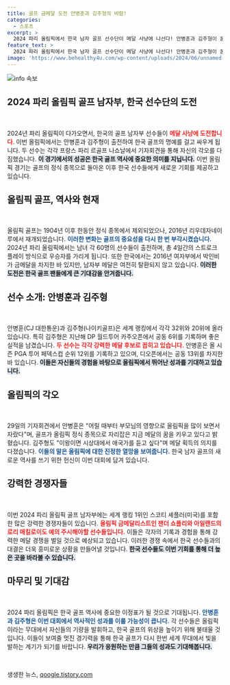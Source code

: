 ```yaml
---
title: 골프 금메달 도전 안병훈과 김주형의 바람!
categories:
  - 스포츠
excerpt: >
  2024 파리 올림픽에서 한국 남자 골프 선수단이 메달 사냥에 나선다! 안병훈과 김주형이 꿈꿔온 올림픽 메달을 향한 열정과 각오를 전하며, 강력한 경쟁자들과의 대결이 시작된다.
feature_text: >
  2024 파리 올림픽에서 한국 남자 골프 선수단이 메달 사냥에 나선다! 안병훈과 김주형이 꿈꿔온 올림픽 메달을 향한 열정과 각오를 전하며, 강력한 경쟁자들과의 대결이 시작된다.
image: 'https://www.behealthy4u.com/wp-content/uploads/2024/06/unnamed-file.png'
---
```


<p><img src="https://www.behealthy4u.com/wp-content/uploads/2024/06/unnamed-file.png" alt="info 속보" /></p>

<h2 data-ke-size="size26">2024 파리 올림픽 골프 남자부, 한국 선수단의 도전</h2>

<p data-ke-size="size16">&nbsp;</p>

<p>2024년 파리 올림픽이 다가오면서, 한국의 골프 남자부 선수들이 <b><span style="color: #ee2323;">메달 사냥에 도전합니다</span></b>. 이번 올림픽에서는 안병훈과 김주형이 출전하여 한국 골프의 명예를 걸고 싸우게 됩니다. 두 선수는 각각 프랑스 파리 르골프 나쇼날에서 기자회견을 통해 자신의 각오를 다짐했습니다. <b><span style="background-color: #21538527;">이 경기에서의 성공은 한국 골프 역사에 중요한 의미를 지닙니다.</span></b> 이번 올림픽 경기는 골프의 정식 종목으로 돌아온 이후 한국 선수들에게 새로운 기회를 제공하고 있습니다.</p>

<h2 data-ke-size="size26">올림픽 골프, 역사와 현재</h2>

<p data-ke-size="size16">&nbsp;</p>

<p>올림픽 골프는 1904년 이후 한동안 정식 종목에서 제외되었으나, 2016년 리우데자네이루에서 재개되었습니다. <b><span style="color: #1a5490;">이러한 변화는 골프의 중요성을 다시 한 번 부각시켰습니다.</span></b> 2024년 파리 올림픽에서는 남녀 각 60명의 선수들이 출전하며, 총 4일간의 스트로크 플레이 방식으로 우승자를 가리게 됩니다. 또한 한국에서는 2016년 여자부에서 박인비가 금메달을 차지한 바 있지만, 남자부 메달은 여전히 탈환되지 않고 있습니다. <b><span style="background-color: #21538527;">이러한 도전은 한국 골프 팬들에게 큰 기대감을 안겨줍니다.</span></b></p>

<h2 data-ke-size="size26">선수 소개: 안병훈과 김주형</h2>

<p data-ke-size="size16">&nbsp;</p> 

<p>안병훈(CJ 대한통운)과 김주형(나이키골프)은 세계 랭킹에서 각각 32위와 20위에 올라 있습니다. 특히 김주형은 지난해 DP 월드투어 카주오픈에서 공동 6위를 기록하며 좋은 실적을 남겼습니다. <b><span style="color: #ee2323;">두 선수는 각각 강력한 메달 후보로 꼽히고 있습니다.</span></b> 안병훈은 올 시즌 PGA 투어 페덱스컵 순위 12위를 기록하고 있으며, 디오픈에서는 공동 13위를 차지한 바 있습니다. <b><span style="background-color: #21538527;">이들은 자신들의 경험을 바탕으로 올림픽에서 뛰어난 성과를 기대하고 있습니다.</span></b></p>

<h2 data-ke-size="size26">올림픽의 각오</h2>

<p data-ke-size="size16">&nbsp;</p>

<p>29일의 기자회견에서 안병훈은 "어릴 때부터 부모님의 영향으로 올림픽을 많이 보면서 자랐다"며, 골프가 올림픽 정식 종목으로 자리잡은 지금 메달의 꿈을 키우고 있다고 밝혔습니다. 김주형도 "이왕이면 시상대에서 애국가를 듣고 싶다"며 메달 획득의 의지를 다졌습니다. <b><span style="color: #1a5490;">이들의 말은 올림픽에 대한 진정한 열망을 보여줍니다.</span></b> 한국 남자 골프의 새로운 역사를 쓰기 위한 헌신이 이번 대회에 담겨 있습니다.</p>

<h2 data-ke-size="size26">강력한 경쟁자들</h2>

<p data-ke-size="size16">&nbsp;</p>

<p>이번 2024 파리 올림픽 골프 남자부에는 세계 랭킹 1위인 스코티 셰플러(미국)를 포함한 많은 강력한 경쟁자들이 있습니다. <b><span style="color: #ee2323;">올림픽 금메달리스트인 잰더 쇼플리와 아일랜드의 로리 매킬로이도 예의 주시해야할 선수들입니다.</span></b> 이들은 각자의 기록과 경험을 통해 강력한 메달 경쟁을 벌일 것으로 예상되고 있습니다. 이러한 경쟁 속에서 한국 선수들과의 대결은 더욱 흥미로운 상황을 만들어낼 것입니다. <b><span style="background-color: #21538527;">한국 선수들도 이번 기회를 통해 더 높은 곳을 바라볼 수 있습니다.</span></b></p>

<h2 data-ke-size="size26">마무리 및 기대감</h2>

<p data-ke-size="size16">&nbsp;</p>

<p>2024 파리 올림픽은 한국 골프 역사에 중요한 이정표가 될 것으로 기대됩니다. <b><span style="color: #1a5490;">안병훈과 김주형은 이번 대회에서 역사적인 성과를 이룰 가능성이 큽니다.</span></b> 각 선수들은 올림픽이라는 무대에서 자신들의 기량을 발휘하고, 한국 골프의 위상을 높이기 위해 불태울 것입니다. 이들이 보여줄 멋진 경기력을 통해 한국 골프가 다시 한번 세계 무대에서 빛을 발하는 계기가 되기를 바랍니다. <b><span style="background-color: #21538527;">우리가 응원하는 만큼 그들의 성과도 기대해봅니다.</span></b></p>

<p data-ke-size="size16">&nbsp;</p>
생생한 뉴스, <a href="https://qoogle.tistory.com" rel="dofollow">qoogle.tistory.com</a>


